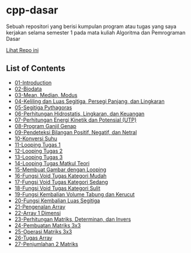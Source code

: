 # cpp-dasar
Sebuah repositori yang berisi kumpulan program atau tugas yang saya kerjakan selama semester 1 pada mata kuliah Algoritma dan Pemrograman Dasar

[Lihat Repo ini](https://github.com/bayufadayan/academic-archive/tree/main/Semester%201/Algoritma%20Dasar%20(cpp-dasar)) 

## List of Contents
- [01-Introduction](https://bayufadayan.github.io/academic-archive/Semester%201/Algoritma%20Dasar%20(cpp-dasar)/01-Introduction)  
- [02-Biodata](https://bayufadayan.github.io/academic-archive/Semester%201/Algoritma%20Dasar%20(cpp-dasar)/02-Biodata)  
- [03-Mean, Median, Modus](https://bayufadayan.github.io/academic-archive/Semester%201/Algoritma%20Dasar%20(cpp-dasar)/03-Mean%2C%20Median%2C%20Modus)  
- [04-Keliling dan Luas Segitiga, Persegi Panjang, dan Lingkaran](https://bayufadayan.github.io/academic-archive/Semester%201/Algoritma%20Dasar%20(cpp-dasar)/04-Keliling%20dan%20Luas%20Segiitga%2C%20Persegi%20Panjang%2C%20dan%20Lingkaran)  
- [05-Segitiga Pythagoras](https://bayufadayan.github.io/academic-archive/Semester%201/Algoritma%20Dasar%20(cpp-dasar)/05-Segitiga%20Pythagoras)  
- [06-Perhitungan Hidrostatis, Lingkaran, dan Keuangan](https://bayufadayan.github.io/academic-archive/Semester%201/Algoritma%20Dasar%20(cpp-dasar)/06-Perhitungan%20Hidrostatis%2C%20Lingkaran%2C%20dan%20Keuangan)  
- [07-Perhitungan Energi Kinetik dan Potensial (UTP)]([https://bayufadayan.github.io/academic-archive/Semester%201/Algoritma%20Dasar%20(cpp-dasar)/07-Perhitungan%20Energi%20Kinetik%20dan%20Potensial%20(UTP)](https://github.com/bayufadayan/academic-archive/tree/main/Semester%201/Algoritma%20Dasar%20(cpp-dasar)/07-Perhitungan%20Energi%20Kinetik%20dan%20Potensial%20(UTP)))  
- [08-Program Ganjil Genap](https://bayufadayan.github.io/academic-archive/Semester%201/Algoritma%20Dasar%20(cpp-dasar)/08-Program%20Ganjil%20Genap)  
- [09-Pendeteksi Bilangan Positif, Negatif, dan Netral](https://bayufadayan.github.io/academic-archive/Semester%201/Algoritma%20Dasar%20(cpp-dasar)/09-Pendeteksi%20Bilangan%20Positif%2C%20Negatif%2C%20dan%20Netral)  
- [10-Konversi Suhu](https://bayufadayan.github.io/academic-archive/Semester%201/Algoritma%20Dasar%20(cpp-dasar)/10-Konversi%20Suhu)  
- [11-Looping Tugas 1](https://bayufadayan.github.io/academic-archive/Semester%201/Algoritma%20Dasar%20(cpp-dasar)/11-Looping%20Tugas%201)  
- [12-Looping Tugas 2](https://bayufadayan.github.io/academic-archive/Semester%201/Algoritma%20Dasar%20(cpp-dasar)/12-Looping%20Tugas%202)  
- [13-Looping Tugas 3](https://bayufadayan.github.io/academic-archive/Semester%201/Algoritma%20Dasar%20(cpp-dasar)/13-Looping%20Tugas%203)  
- [14-Looping Tugas Matkul Teori](https://bayufadayan.github.io/academic-archive/Semester%201/Algoritma%20Dasar%20(cpp-dasar)/14-Looping%20Tugas%20Matkul%20Teori)  
- [15-Membuat Gambar dengan Looping](https://bayufadayan.github.io/academic-archive/Semester%201/Algoritma%20Dasar%20(cpp-dasar)/15-Membuat%20Gambar%20dengan%20Looping)  
- [16-Fungsi Void Tugas Kategori Mudah](https://bayufadayan.github.io/academic-archive/Semester%201/Algoritma%20Dasar%20(cpp-dasar)/16-Fungsi%20Void%20Tugas%20Kategori%20Mudah)  
- [17-Fungsi Void Tugas Kategori Sedang](https://bayufadayan.github.io/academic-archive/Semester%201/Algoritma%20Dasar%20(cpp-dasar)/17-Fungsi%20Void%20Tugas%20Kategori%20Sedang)  
- [18-Fungsi Void Tugas Kategori Sulit](https://bayufadayan.github.io/academic-archive/Semester%201/Algoritma%20Dasar%20(cpp-dasar)/18-Fungsi%20Void%20Tugas%20Kategori%20Sulit)  
- [19-Fungsi Kembalian Volume Tabung dan Kerucut](https://bayufadayan.github.io/academic-archive/Semester%201/Algoritma%20Dasar%20(cpp-dasar)/19-Fungsi%20Kembalian%20Volume%20Tabung%20dan%20Kerucut)  
- [20-Fungsi Kembalian Luas Segitiga](https://bayufadayan.github.io/academic-archive/Semester%201/Algoritma%20Dasar%20(cpp-dasar)/20-Fungsi%20Kembalian%20Luas%20Segitiga)  
- [21-Pengenalan Array](https://bayufadayan.github.io/academic-archive/Semester%201/Algoritma%20Dasar%20(cpp-dasar)/21-Pengenalan%20Array)  
- [22-Array 1 Dimensi](https://bayufadayan.github.io/academic-archive/Semester%201/Algoritma%20Dasar%20(cpp-dasar)/22-Array%201%20Dimensi)  
- [23-Perhitungan Matriks, Determinan, dan Invers](https://bayufadayan.github.io/academic-archive/Semester%201/Algoritma%20Dasar%20(cpp-dasar)/23-Perhitungan%20Matriks%2C%20Determinan%2C%20dan%20Invers)  
- [24-Pembuatan Matriks 3x3](https://bayufadayan.github.io/academic-archive/Semester%201/Algoritma%20Dasar%20(cpp-dasar)/24-Pembuatan%20Matriks%203x3)  
- [25-Operasi Matriks 3x3](https://bayufadayan.github.io/academic-archive/Semester%201/Algoritma%20Dasar%20(cpp-dasar)/25-Operasi%20Matriks%203x3)  
- [26-Tugas Array](https://bayufadayan.github.io/academic-archive/Semester%201/Algoritma%20Dasar%20(cpp-dasar)/26-Tugas%20Array)  
- [27-Penjumlahan 2 Matriks](https://bayufadayan.github.io/academic-archive/Semester%201/Algoritma%20Dasar%20(cpp-dasar)/27-Penjumlahan%202%20Matriks)  
